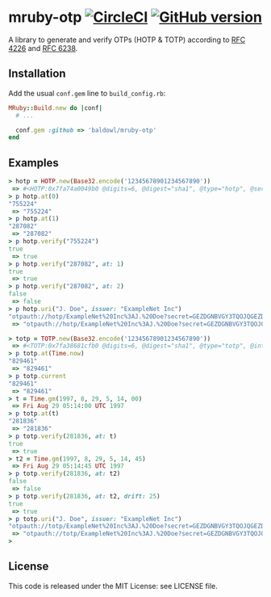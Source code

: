 # mruby-otp [![CircleCI](https://circleci.com/gh/baldowl/mruby-otp.svg?style=svg)](https://circleci.com/gh/baldowl/mruby-otp) [![GitHub version](https://badge.fury.io/gh/baldowl%2Fmruby-otp.svg)](https://badge.fury.io/gh/baldowl%2Fmruby-otp)

A library to generate and verify OTPs (HOTP & TOTP) according to [RFC
4226](http://tools.ietf.org/html/rfc4226) and [RFC
6238](http://tools.ietf.org/html/rfc6238).

## Installation

Add the usual `conf.gem` line to `build_config.rb`:

```ruby
MRuby::Build.new do |conf|
  # ...

  conf.gem :github => 'baldowl/mruby-otp'
end
```

## Examples

```ruby
> hotp = HOTP.new(Base32.encode('12345678901234567890'))
 => #<HOTP:0x7fa74a0049b0 @digits=6, @digest="sha1", @type="hotp", @secret="12345678901234567890">
> p hotp.at(0)
"755224"
 => "755224"
> p hotp.at(1)
"287082"
 => "287082"
> p hotp.verify("755224")
true
 => true
> p hotp.verify("287082", at: 1)
true
 => true
> p hotp.verify("287082", at: 2)
false
 => false
> p hotp.uri("J. Doe", issuer: "ExampleNet Inc")
"otpauth://hotp/ExampleNet%20Inc%3AJ.%20Doe?secret=GEZDGNBVGY3TQOJQGEZDGNBVGY3TQOJQ&algorithm=SHA1&digits=6&counter=&issuer=ExampleNet%20Inc"
 => "otpauth://hotp/ExampleNet%20Inc%3AJ.%20Doe?secret=GEZDGNBVGY3TQOJQGEZDGNBVGY3TQOJQ&algorithm=SHA1&digits=6&counter=&issuer=ExampleNet%20Inc"
```

```ruby
> totp = TOTP.new(Base32.encode('12345678901234567890'))
 => #<TOTP:0x7fa38681cfb0 @digits=6, @digest="sha1", @type="totp", @interval=30, @secret="12345678901234567890">
> p totp.at(Time.now)
"829461"
 => "829461"
> p totp.current
"829461"
 => "829461"
> t = Time.gm(1997, 8, 29, 5, 14, 00)
 => Fri Aug 29 05:14:00 UTC 1997
> p totp.at(t)
"281836"
 => "281836"
> p totp.verify(281836, at: t)
true
 => true
> t2 = Time.gm(1997, 8, 29, 5, 14, 45)
 => Fri Aug 29 05:14:45 UTC 1997
> p totp.verify(281836, at: t2)
false
 => false
> p totp.verify(281836, at: t2, drift: 25)
true
 => true
> p totp.uri("J. Doe", issuer: "ExampleNet Inc")
"otpauth://totp/ExampleNet%20Inc%3AJ.%20Doe?secret=GEZDGNBVGY3TQOJQGEZDGNBVGY3TQOJQ&algorithm=SHA1&digits=6&period=30&issuer=ExampleNet%20Inc"
 => "otpauth://totp/ExampleNet%20Inc%3AJ.%20Doe?secret=GEZDGNBVGY3TQOJQGEZDGNBVGY3TQOJQ&algorithm=SHA1&digits=6&period=30&issuer=ExampleNet%20Inc"
> 
```

## License

This code is released under the MIT License: see LICENSE file.
